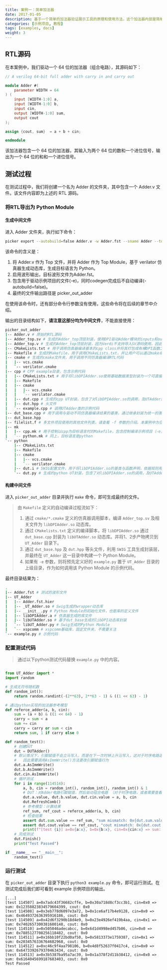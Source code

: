 ```yaml
---
title: 案例一：简单加法器
date: 2017-01-05
description: 基于一个简单的加法器验证展示工具的原理和使用方法，这个加法器内部是简单的组合逻辑。
categories: [示例项目, 教程]
tags: [examples, docs]
weight: 3
---
```


## RTL源码
在本案例中，我们驱动一个 64 位的加法器（组合电路），其源码如下：

```verilog
// A verilog 64-bit full adder with carry in and carry out

module Adder #(
    parameter WIDTH = 64
) (
    input [WIDTH-1:0] a,
    input [WIDTH-1:0] b,
    input cin,
    output [WIDTH-1:0] sum,
    output cout
);

assign {cout, sum}  = a + b + cin;

endmodule
```
该加法器包含一个 64 位的加法器，其输入为两个 64 位的数和一个进位信号，输出为一个 64 位的和和一个进位信号。

## 测试过程
在测试过程中，我们将创建一个名为 Adder 的文件夹，其中包含一个 Adder.v 文件。该文件内容即为上述的 RTL 源码。

### 将RTL导出为 Python Module

#### 生成中间文件

进入 Adder 文件夹，执行如下命令：

```bash
picker export --autobuild=false Adder.v -w Adder.fst --sname Adder --tdir picker_out_adder --lang python -e --sim verilator
```

该命令的含义是：

1. 将 Adder.v 作为 Top 文件，并将 Adder 作为 Top Module，基于 verilator 仿真器生成动态库，生成目标语言为 Python。
2. 启用波形输出，目标波形文件为Adder.fst。
3. 包含用于驱动示例项目的文件(-e)，同时codegen完成后不自动编译(-autobuild=false)。
4. 最终的文件输出路径是 picker_out_adder

在使用该命令时，还有部分命令行参数没有使用，这些命令将在后续的章节中介绍。

输出的目录结构如下，**请注意这部分均为中间文件**，不能直接使用：

```bash
picker_out_adder
|-- Adder.v # 原始的RTL源码
|-- Adder_top.sv # 生成的Adder_top顶层封装，使用DPI驱动Adder模块的inputs和outputs
|-- Adder_top.v # 生成的Adder_top顶层封装，因为Verdi不支持导入SV源码使用，因此需要生成一个Verilog版本
|-- CMakeLists.txt # 用于调用仿真器编译基本的cpp class并将其打包成有裸DPI函数二进制动态库(libDPIAdder.so)
|-- Makefile # 生成的Makefile，用于调用CMakeLists.txt，并让用户可以通过make命令编译出libAdder.so，并手动调整Makefile的配置参数。或者编译示例项目
|-- cmake # 生成的cmake文件夹，用于调用不同仿真器编译RTL代码
|   |-- vcs.cmake
|   `-- verilator.cmake
|-- cpp # CPP example目录，包含示例代码
|   |-- CMakeLists.txt # 用于将libDPIAdder.so使用基础数据类型封装为一个可直接操作的类（libUTAdder.so），而非裸DPI函数。
|   |-- Makefile
|   |-- cmake
|   |   |-- vcs.cmake
|   |   `-- verilator.cmake
|   |-- dut.cpp # 生成的cpp UT封装，包含了对libDPIAdder.so的调用，及UTAdder类的声明及实现
|   |-- dut.hpp # 头文件
|   `-- example.cpp # 调用UTAdder类的示例代码
|-- dut_base.cpp # 用于调用与驱动不同仿真器编译结果的基类，通过继承封装为统一的类，用于隐藏所有仿真器相关的代码细节。
|-- dut_base.hpp
|-- filelist.f # 多文件项目使用的其他文件列表，请查看 -f 参数的介绍。本案例中为空
|-- mk
|   |-- cpp.mk # 用于控制以cpp为目标语言时的Makefile，包含控制编译示例项目（-e，example）的逻辑
|   `-- python.mk # 同上，目标语言是python
`-- python
    |-- CMakeLists.txt
    |-- Makefile
    |-- cmake
    |   |-- vcs.cmake
    |   `-- verilator.cmake
    |-- dut.i # SWIG配置文件，用于将libDPIAdder.so的基类与函数声明，依据规则用swig导出到python，提供python调用的能力
    `-- dut.py # 生成的python UT封装，包含了对libDPIAdder.so的调用，及UTAdder类的声明及实现，等价于 libUTAdder.so
```

#### 构建中间文件

进入 `picker_out_adder` 目录并执行 `make` 命令，即可生成最终的文件。

> 由 `Makefile` 定义的自动编译过程流如下：
>
> 1. 通过 `cmake/*.cmake` 定义的仿真器调用脚本，编译 `Adder_top.sv` 及相关文件为 `libDPIAdder.so` 动态库。
> 2. 通过 `CMakelists.txt` 定义的编译脚本，将 `libDPIAdder.so` 通过 `dut_base.cpp` 封装为 `libUTAdder.so` 动态库。并将1、2步产物拷贝到 `UT_Adder` 目录下。
> 3. 通过 `dut_base.hpp` 及 `dut.hpp` 等头文件，利用 `SWIG` 工具生成封装层，并最终在 `UT_Adder` 这一目录中构建一个 Python Module。
> 4. 如果有 `-e` 参数，则将预先定义好的 `example.py` 置于 `UT_Adder` 目录的上级目录，作为如何调用该 Python Module 的示例代码。

最终目录结果为：

```bash
.
|-- Adder.fst # 测试的波形文件
|-- UT_Adder
|   |-- Adder.fst.hier
|   |-- _UT_Adder.so # Swig生成的wrapper动态库
|   |-- __init__.py # Python Module的初始化文件，也是库的定义文件
|   |-- libDPIAdder.a # 仿真器生成的库文件
|   |-- libUTAdder.so # 基于dut_base生成的libDPI动态库封装
|   `-- libUT_Adder.py # Swig生成的Python Module
|   `-- xspcomm # xspcomm基础库，固定文件夹，不需要关注
`-- example.py # 示例代码
```

### 配置测试代码

> 通过以下python测试代码替换 `example.py` 中的内容。

```python

from UT_Adder import *
import random

# 生成无符号随机数
def random_int(): 
    return random.randint(-(2**63), 2**63 - 1) & ((1 << 63) - 1)

# 通过python实现的加法器参考模型
def referce_adder(a, b, cin):
    sum = (a + b) & ((1 << 64) - 1)
    carry = sum < a
    sum += cin
    carry = carry or sum < cin
    return sum, 1 if carry else 0

def random_test():
    # 创建DUT
    dut = DUTAdder()
    # 默认情况下，引脚赋值不会立马写入，而是在下一次时钟上升沿写入，这对于时序电路适用，但是Adder为组合电路，所以需要立即写入
    #   因此需要调用AsImmWrite()方法更改引脚赋值行为
    dut.a.AsImmWrite()
    dut.b.AsImmWrite()
    dut.cin.AsImmWrite()
    # 循环测试
    for i in range(114514):
        a, b, cin = random_int(), random_int(), random_int() & 1
        # DUT：对Adder电路引脚赋值，然后驱动组合电路 （对于时序电路，或者需要查看波形，可通过dut.Step()进行驱动）
        dut.a.value, dut.b.value, dut.cin.value = a, b, cin
        dut.RefreshComb()
        # 参考模型：计算结果
        ref_sum, ref_cout = referce_adder(a, b, cin)
        # 检查结果
        assert dut.sum.value == ref_sum, "sum mismatch: 0x{dut.sum.value:x} != 0x{ref_sum:x}"
        assert dut.cout.value == ref_cout, "cout mismatch: 0x{dut.cout.value:x} != 0x{ref_cout:x}"
        print(f"[test {i}] a=0x{a:x}, b=0x{b:x}, cin=0x{cin:x} => sum: 0x{ref_sum}, cout: 0x{ref_cout}")
    # 完成测试
    dut.Finish()
    print("Test Passed")

if __name__ == "__main__":
    random_test()

```


### 运行测试

在 `picker_out_adder` 目录下执行 `python3 example.py` 命令，即可运行测试。在测试完成后我们即可看到 example 示例项目的输出。

```
[...]
[test 114507] a=0x7adc43f36682cffe, b=0x30a718d8cf3cc3b1, cin=0x0 => sum: 0x12358823834579604399, cout: 0x0
[test 114508] a=0x3eb778d6097e3a72, b=0x1ce6af17b4e9128, cin=0x0 => sum: 0x4649372636395916186, cout: 0x0
[test 114509] a=0x42d6f3290b18d4e9, b=0x23e4926ef419b4aa, cin=0x1 => sum: 0x7402657300381600148, cout: 0x0
[test 114510] a=0x505046adecabcc, b=0x6d1d4998ed457b06, cin=0x0 => sum: 0x7885127708256118482, cout: 0x0
[test 114511] a=0x16bb10f22bd0af50, b=0x5813373e1759387, cin=0x1 => sum: 0x2034576336764682968, cout: 0x0
[test 114512] a=0xc46c9f4aa798106, b=0x4d8f52637f0417c4, cin=0x0 => sum: 0x6473392679370463434, cout: 0x0
[test 114513] a=0x3b5387ba95a7ac39, b=0x1a378f2d11b38412, cin=0x0 => sum: 0x6164045699187683403, cout: 0x0
Test Passed
```
